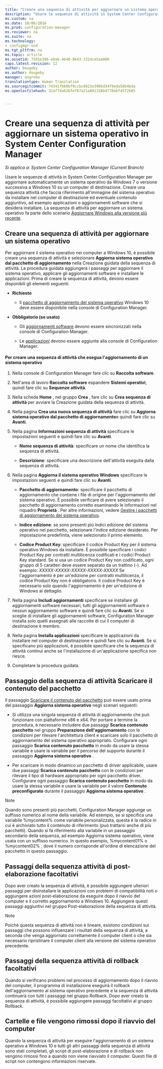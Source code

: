 ```yaml
---
title: "Creare una sequenza di attività per aggiornare un sistema operativo | Microsoft Docs"
description: "Usare le sequenze di attività in System Center Configuration Manager per aggiornare automaticamente un sistema operativo da Windows 7 o versione successiva a Windows 10."
ms.custom: na
ms.date: 10/06/2016
ms.prod: configuration-manager
ms.reviewer: na
ms.suite: na
ms.technology:
- configmgr-osd
ms.tgt_pltfrm: na
ms.topic: article
ms.assetid: 7591e386-a9ab-4640-8643-332dce5aa006
caps.latest.revision: 12
author: Dougeby
ms.author: dougeby
manager: angrobe
translationtype: Human Translation
ms.sourcegitcommit: 74341fb60bf9ccbc8822e390bd34f9eda58b4bda
ms.openlocfilehash: 32af7da62bfe767a21a891338bd778ebf45f2685


---
```

# <a name="create-a-task-sequence-to-upgrade-an-operating-system-in-system-center-configuration-manager"></a>Creare una sequenza di attività per aggiornare un sistema operativo in System Center Configuration Manager

*Si applica a: System Center Configuration Manager (Current Branch)*

Usare le sequenze di attività in System Center Configuration Manager per aggiornare automaticamente un sistema operativo da Windows 7 o versione successiva a Windows 10 su un computer di destinazione. Creare una sequenza attività che faccia riferimento all'immagine del sistema operativo da installare nel computer di destinazione ed eventuale contenuto aggiuntivo, ad esempio applicazioni o aggiornamenti software che si desidera installare. La sequenza di attività per aggiornare un sistema operativo fa parte dello scenario [Aggiornare Windows alla versione più recente](upgrade-windows-to-the-latest-version.md).  

##  <a name="a-namebkmkupgradeosa-create-a-task-sequence-to-upgrade-an-operating-system"></a><a name="BKMK_UpgradeOS"></a> Creare una sequenza di attività per aggiornare un sistema operativo  
 Per aggiornare il sistema operativo nei computer a Windows 10, è possibile creare una sequenza di attività e selezionare **Aggiorna sistema operativo dal pacchetto di aggiornamento** nella Creazione guidata della sequenza di attività. La procedura guidata aggiungerà i passaggi per aggiornare il sistema operativo, applicare gli aggiornamenti software e installare le applicazioni. Prima di creare la sequenza di attività, devono essere disponibili gli elementi seguenti:  

-   **Richiesto**  

     - Il [pacchetto di aggiornamento del sistema operativo](../get-started/manage-operating-system-upgrade-packages.md) Windows 10 deve essere disponibile nella console di Configuration Manager.  

-   **Obbligatorio (se usato)**  

    -   Gli [aggiornamenti software](../../sum/get-started/synchronize-software-updates.md) devono essere sincronizzati nella console di Configuration Manager.  

    -   Le [applicazioni](../../apps/deploy-use/create-applications.md) devono essere aggiunte alla console di Configuration Manager.  

#### <a name="to-create-a-task-sequence-that-upgrades-an-operating-system"></a>Per creare una sequenza di attività che esegua l'aggiornamento di un sistema operativo  

1.  Nella console di Configuration Manager fare clic su **Raccolta software**.  

2.  Nell'area di lavoro **Raccolta software** espandere **Sistemi operativi**, quindi fare clic su **Sequenze attività**.  

3.  Nella scheda **Home** , nel gruppo **Crea** , fare clic su **Crea sequenza di attività** per avviare la Creazione guidata della sequenza di attività.  

4.  Nella pagina **Crea una nuova sequenza di attività** fare clic su **Aggiorna sistema operativo dal pacchetto di aggiornamento**e quindi fare clic su **Avanti**.  

5.  Nella pagina **Informazioni sequenza di attività** specificare le impostazioni seguenti e quindi fare clic su **Avanti**.  

    -   **Nome sequenza di attività**: specificare un nome che identifica la sequenza di attività.  

    -   **Descrizione**: specificare una descrizione dell'attività eseguita dalla sequenza di attività.  

6.  Nella pagina **Aggiorna il sistema operativo Windows** specificare le impostazioni seguenti e quindi fare clic su **Avanti**.  

    -   **Pacchetto di aggiornamento**: specificare il pacchetto di aggiornamento che contiene i file di origine per l'aggiornamento del sistema operativo. È possibile verificare di avere selezionato il pacchetto di aggiornamento corretto esaminando le informazioni nel riquadro **Proprietà** . Per altre informazioni, vedere [Gestire i pacchetti di aggiornamento del sistema operativo](../get-started/manage-operating-system-upgrade-packages.md).  

    -   **Indice edizione**: se sono presenti più indici edizione del sistema operativo nel pacchetto, selezionare l'indice edizione desiderato. Per impostazione predefinita, viene selezionato il primo elemento.  

    -   **Codice Product Key**: specificare il codice Product Key per il sistema operativo Windows da installare. È possibile specificare i codici Product Key per contratti multilicenza codificati e i codici Product Key standard. Se si usa un codice Product Key non codificato, ogni gruppo di 5 caratteri deve essere separato da un trattino (-). Ad esempio: *XXXXX-XXXXX-XXXXX-XXXXX-XXXXX* Se l'aggiornamento è per un'edizione per contratti multilicenza, il codice Product Key non è obbligatorio. Il codice Product Key è necessario solo quando l'aggiornamento è per un'edizione di Windows al dettaglio.  

7.  Nella pagina **Includi aggiornamenti** specificare se installare gli aggiornamenti software necessari, tutti gli aggiornamenti software o nessun aggiornamento software e quindi fare clic su **Avanti**. Se si sceglie di installare gli aggiornamenti software, Configuration Manager installa solo quelli assegnati alle raccolte di cui il computer di destinazione è membro.  

8.  Nella pagina **Installa applicazioni** specificare le applicazioni da installare nel computer di destinazione e quindi fare clic su **Avanti**. Se si specificano più applicazioni, è possibile specificare che la sequenza di attività continui anche se l'installazione di un'applicazione specifica non riesce.  

9. Completare la procedura guidata.  

## <a name="download-package-content-task-sequence-step"></a>Passaggio della sequenza di attività Scaricare il contenuto del pacchetto  
 Il passaggio [Scaricare il contenuto del pacchetto](../understand/task-sequence-steps.md#BKMK_DownloadPackageContent) può essere usato prima del passaggio **Aggiorna sistema operativo** negli scenari seguenti:  

-   Si utilizza una singola sequenza di attività di aggiornamento che può funzionare con piattaforme x86 e x64. Per portare a termine la procedura, è necessario includere due passaggi **Scarica contenuto pacchetto** nel gruppo **Preparazione dell'aggiornamento** con le condizioni per rilevare l'architettura client e scaricare solo il pacchetto di aggiornamento del sistema operativo appropriato. Configurare ogni passaggio **Scarica contenuto pacchetto** in modo da usare la stessa variabile e usare la variabile per il percorso del supporto durante il passaggio **Aggiorna sistema operativo** .  

-   Per scaricare in modo dinamico un pacchetto di driver applicabile, usare due passaggi **Scarica contenuto pacchetto** con le condizioni per rilevare il tipo di hardware appropriato per ogni pacchetto driver. Configurare ogni passaggio **Scarica contenuto pacchetto** in modo da usare la stessa variabile e usare la variabile per il valore **Contenuto preconfigurato** durante il passaggio **Aggiorna sistema operativo** .  

   > [!NOTE]
   > Quando sono presenti più pacchetti, Configuration Manager aggiunge un suffisso numerico al nome della variabile. Ad esempio, se si specifica una variabile %mycontent% come variabile personalizzata, questa è la radice in cui è archiviato tutto il contenuto di riferimento (può trattarsi anche di più pacchetti). Quando si fa riferimento alla variabile in un passaggio secondario della sequenza, ad esempio Aggiorna sistema operativo, viene usata con un suffisso numerico. In questo esempio, %mycontent01% o %mycontent02% , dove il numero corrisponde all'ordine di elencazione del pacchetto in questo passaggio.

## <a name="optional-post-processing-task-sequence-steps"></a>Passaggi della sequenza attività di post-elaborazione facoltativi  
 Dopo aver creato la sequenza di attività, è possibile aggiungere ulteriori passaggi per disinstallare le applicazioni con problemi di compatibilità noti o aggiungere azioni post-elaborazione da eseguire dopo il riavvio del computer e il corretto aggiornamento a Windows 10. Aggiungere questi passaggi aggiuntivi nel gruppo Post-elaborazione della sequenza di attività.  

> [!NOTE]  
>  Poiché questa sequenza di attività non è lineare, esistono condizioni sui passaggi che possono influenzare i risultati della sequenza di attività, a seconda che venga aggiornato correttamente il computer client o che sia necessario ripristinare il computer client alla versione del sistema operativo precedente.  

## <a name="optional-rollback-task-sequence-steps"></a>Passaggi della sequenza attività di rollback facoltativi  
 Quando si verificano problemi nel processo di aggiornamento dopo il riavvio del computer, il programma di installazione eseguirà il rollback dell'aggiornamento al sistema operativo precedente e la sequenza di attività continuerà con tutti i passaggi nel gruppo Rollback. Dopo aver creato la sequenza di attività, è possibile aggiungere passaggi facoltativi al gruppo Rollback.  

## <a name="folder-and-files-removed-after-computer-restart"></a>Cartelle e file vengono rimossi dopo il riavvio del computer  
 Quando la sequenza di attività per eseguire l'aggiornamento di un sistema operativo a Windows 10 e tutti gli altri passaggi della sequenza di attività sono stati completati, gli script di post-elaborazione e di rollback non vengono rimossi fino a quando non viene riavviato il computer.  Questi file di script non contengono informazioni riservate.  



<!--HONumber=Dec16_HO3-->


